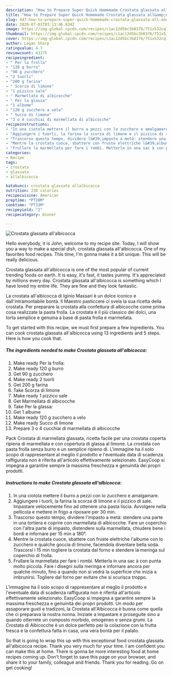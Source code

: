 ```yaml
---
description: "How to Prepare Super Quick Homemade Crostata glassata all&amp;#39;albicocca"
title: "How to Prepare Super Quick Homemade Crostata glassata all&amp;#39;albicocca"
slug: 447-how-to-prepare-super-quick-homemade-crostata-glassata-all-and-39-albicocca
date: 2020-07-01T03:13:46.834Z
image: https://img-global.cpcdn.com/recipes/c1ac12d5bc3b8376/751x532cq70/crostata-glassata-allalbicocca-recipe-main-photo.jpg
thumbnail: https://img-global.cpcdn.com/recipes/c1ac12d5bc3b8376/751x532cq70/crostata-glassata-allalbicocca-recipe-main-photo.jpg
cover: https://img-global.cpcdn.com/recipes/c1ac12d5bc3b8376/751x532cq70/crostata-glassata-allalbicocca-recipe-main-photo.jpg
author: Logan Sharp
ratingvalue: 4.7
reviewcount: 43175
recipeingredient:
- " Per la frolla"
- "120 g burro"
- "90 g zucchero"
- "2 tuorli"
- "200 g farina"
- " Scorza di limone"
- "1 pizzico sale"
- " Marmellata di albicocche"
- " Per la glassa"
- "1 albume"
- "120 g zucchero a velo"
- " Succo di limone"
- "3 o 4 cucchiai di marmellata di albicocche"
recipeinstructions:
- "In una ciotola mettere il burro a pezzi con lo zucchero e amalgamare."
- "Aggiungere i tuorli, la farina la scorza di limone e il pizzico di sale. Impastare velocemente fino ad ottenere una pasta liscia. Avvolgere nella pellicola e mettere in frigo a riposare per 30 min."
- "Trascorso questo tempo, dividere l&#39;impasto a metà: stendere una parte in una tortiera e coprire con marmellata di albicocche. Fare un coperchio con l&#39;altra parte di impasto, distendere sulla marmellata, chiudere bene i bordi e infornare per 15 min a 180°."
- "Mentre la crostata cuoce, sbattere con fruste elettriche l&#39;albume con lo zucchero e qualche goccia di limone, facendola diventare bella soda. Trascorsi i 15 min togliere la crostata dal forno e stendere la meringa sul coperchio di frolla."
- "Frullare la marmellata per fare i rombi. Metterla in una sac à con punta molto piccola. Fare i disegni sulla meringa e infornare ancora per qualche minuto, fino a quando non si vedrà la superficie che inizia a imbrunirsi. Togliere dal forno per evitare che si scurisca troppo."
categories:
- Recipe
tags:
- crostata
- glassata
- allalbicocca

katakunci: crostata glassata allalbicocca 
nutrition: 230 calories
recipecuisine: American
preptime: "PT28M"
cooktime: "PT33M"
recipeyield: "2"
recipecategory: Dinner

---
```



![Crostata glassata all&#39;albicocca](https://img-global.cpcdn.com/recipes/c1ac12d5bc3b8376/751x532cq70/crostata-glassata-allalbicocca-recipe-main-photo.jpg)

Hello everybody, it is John, welcome to my recipe site. Today, I will show you a way to make a special dish, crostata glassata all&#39;albicocca. One of my favorites food recipes. This time, I'm gonna make it a bit unique. This will be really delicious.

Crostata glassata all&#39;albicocca is one of the most popular of current trending foods on earth. It is easy, it's fast, it tastes yummy. It's appreciated by millions every day. Crostata glassata all&#39;albicocca is something which I have loved my entire life. They are fine and they look fantastic.

La crostata all&#39;albicocca di Iginio Massari è un dolce iconico e dall&#39;intramontabile bontà. Il Maestro pasticcere ci svela la sua ricetta della crostata. Per preparare la crostata alla confettura di albicocche come prima cosa realizzate la pasta frolla. La crostata è il più classico dei dolci, una torta semplice e genuina a base di pasta frolla e marmellata.


To get started with this recipe, we must first prepare a few ingredients. You can cook crostata glassata all&#39;albicocca using 13 ingredients and 5 steps. Here is how you cook that.

<!--inarticleads1-->

##### The ingredients needed to make Crostata glassata all&#39;albicocca:

1. Make ready  Per la frolla:
1. Make ready 120 g burro
1. Get 90 g zucchero
1. Make ready 2 tuorli
1. Get 200 g farina
1. Take  Scorza di limone
1. Make ready 1 pizzico sale
1. Get  Marmellata di albicocche
1. Take  Per la glassa:
1. Get 1 albume
1. Make ready 120 g zucchero a velo
1. Make ready  Succo di limone
1. Prepare 3 o 4 cucchiai di marmellata di albicocche


Pack Crostata di marmellata glassata, ricetta facile per una crostata coperta ripiena di marmellata e con copertura di glassa al limone. La crostata con pasta frolla senza burro e un semplice ripieno di. L&#39;immagine ha il solo scopo di rappresentare al meglio il prodotto e l&#39;eventuale data di scadenza raffigurata non è riferita all&#39;articolo effettivamente selezionato. EasyCoop si impegna a garantire sempre la massima freschezza e genuinità dei propri prodotti. 

<!--inarticleads2-->

##### Instructions to make Crostata glassata all&#39;albicocca:

1. In una ciotola mettere il burro a pezzi con lo zucchero e amalgamare.
1. Aggiungere i tuorli, la farina la scorza di limone e il pizzico di sale. Impastare velocemente fino ad ottenere una pasta liscia. Avvolgere nella pellicola e mettere in frigo a riposare per 30 min.
1. Trascorso questo tempo, dividere l&#39;impasto a metà: stendere una parte in una tortiera e coprire con marmellata di albicocche. Fare un coperchio con l&#39;altra parte di impasto, distendere sulla marmellata, chiudere bene i bordi e infornare per 15 min a 180°.
1. Mentre la crostata cuoce, sbattere con fruste elettriche l&#39;albume con lo zucchero e qualche goccia di limone, facendola diventare bella soda. Trascorsi i 15 min togliere la crostata dal forno e stendere la meringa sul coperchio di frolla.
1. Frullare la marmellata per fare i rombi. Metterla in una sac à con punta molto piccola. Fare i disegni sulla meringa e infornare ancora per qualche minuto, fino a quando non si vedrà la superficie che inizia a imbrunirsi. Togliere dal forno per evitare che si scurisca troppo.


L&#39;immagine ha il solo scopo di rappresentare al meglio il prodotto e l&#39;eventuale data di scadenza raffigurata non è riferita all&#39;articolo effettivamente selezionato. EasyCoop si impegna a garantire sempre la massima freschezza e genuinità dei propri prodotti. Un modo per assaporare gusti e tradizoni, la Crostata all&#39;Albicocca è buona come quella che ci preparava la nostra nonna. Iniziate a impastare e proseguite sino a quando otterrete un composto morbido, omogeneo e senza grumi. La Crostata di Albicocche è un dolce perfetto per la colazione con la frutta fresca e la confettura fatta in casa, una vera bontà per il palato. 

So that is going to wrap this up with this exceptional food crostata glassata all&#39;albicocca recipe. Thank you very much for your time. I am confident you can make this at home. There is gonna be more interesting food at home recipes coming up. Don't forget to save this page on your browser, and share it to your family, colleague and friends. Thank you for reading. Go on get cooking!
